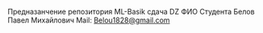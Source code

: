 Предназанчение репозитория ML-Basik сдача DZ
ФИО Студента Белов Павел Михайлович
Mail: Belou1828@gmail.com
